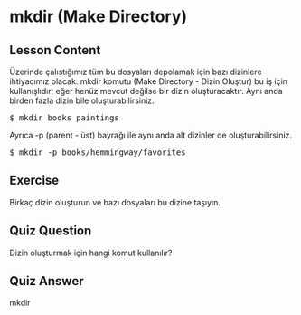 # mkdir (Make Directory)

## Lesson Content

Üzerinde çalıştığımız tüm bu dosyaları depolamak için bazı dizinlere ihtiyacımız olacak. mkdir komutu (Make Directory - Dizin Oluştur) bu iş için kullanışlıdır; eğer henüz mevcut değilse bir dizin oluşturacaktır. Aynı anda birden fazla dizin bile oluşturabilirsiniz.

<pre>$ mkdir books paintings</pre>

Ayrıca -p (parent - üst) bayrağı ile aynı anda alt dizinler de oluşturabilirsiniz.

<pre>$ mkdir -p books/hemmingway/favorites</pre>

## Exercise

Birkaç dizin oluşturun ve bazı dosyaları bu dizine taşıyın.

## Quiz Question

Dizin oluşturmak için hangi komut kullanılır?

## Quiz Answer

mkdir